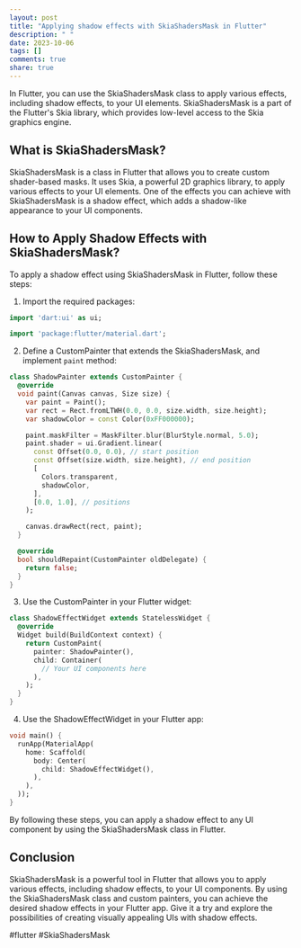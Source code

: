 ```yaml
---
layout: post
title: "Applying shadow effects with SkiaShadersMask in Flutter"
description: " "
date: 2023-10-06
tags: []
comments: true
share: true
---
```


In Flutter, you can use the SkiaShadersMask class to apply various effects, including shadow effects, to your UI elements. SkiaShadersMask is a part of the Flutter's Skia library, which provides low-level access to the Skia graphics engine.

## What is SkiaShadersMask?

SkiaShadersMask is a class in Flutter that allows you to create custom shader-based masks. It uses Skia, a powerful 2D graphics library, to apply various effects to your UI elements. One of the effects you can achieve with SkiaShadersMask is a shadow effect, which adds a shadow-like appearance to your UI components.

## How to Apply Shadow Effects with SkiaShadersMask?

To apply a shadow effect using SkiaShadersMask in Flutter, follow these steps:

1. Import the required packages:

```dart
import 'dart:ui' as ui;

import 'package:flutter/material.dart';
```

2. Define a CustomPainter that extends the SkiaShadersMask, and implement `paint` method:

```dart
class ShadowPainter extends CustomPainter {
  @override
  void paint(Canvas canvas, Size size) {
    var paint = Paint();
    var rect = Rect.fromLTWH(0.0, 0.0, size.width, size.height);
    var shadowColor = const Color(0xFF000000);

    paint.maskFilter = MaskFilter.blur(BlurStyle.normal, 5.0);
    paint.shader = ui.Gradient.linear(
      const Offset(0.0, 0.0), // start position
      const Offset(size.width, size.height), // end position
      [
        Colors.transparent,
        shadowColor,
      ],
      [0.0, 1.0], // positions
    );

    canvas.drawRect(rect, paint);
  }

  @override
  bool shouldRepaint(CustomPainter oldDelegate) {
    return false;
  }
}
```

3. Use the CustomPainter in your Flutter widget:

```dart
class ShadowEffectWidget extends StatelessWidget {
  @override
  Widget build(BuildContext context) {
    return CustomPaint(
      painter: ShadowPainter(),
      child: Container(
        // Your UI components here
      ),
    );
  }
}
```

4. Use the ShadowEffectWidget in your Flutter app:

```dart
void main() {
  runApp(MaterialApp(
    home: Scaffold(
      body: Center(
        child: ShadowEffectWidget(),
      ),
    ),
  ));
}
```

By following these steps, you can apply a shadow effect to any UI component by using the SkiaShadersMask class in Flutter.

## Conclusion

SkiaShadersMask is a powerful tool in Flutter that allows you to apply various effects, including shadow effects, to your UI components. By using the SkiaShadersMask class and custom painters, you can achieve the desired shadow effects in your Flutter app. Give it a try and explore the possibilities of creating visually appealing UIs with shadow effects.

#flutter #SkiaShadersMask
